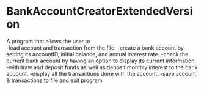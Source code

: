 # BankAccountCreatorExtendedVersion


A program that allows the user to                
-load account and transaction from the file.
-create a bank account by setting its accountID, initial balance, and annual interest rate.
-check the current bank account by having an option to display its current information.
-withdraw and deposit funds as well as deposit monthly interest to the bank account.
-display all the transactions done with the account.
-save account & transactions to file and exit program
